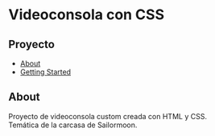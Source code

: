# Videoconsola con CSS

## Proyecto

- [About](#about)
- [Getting Started](#getting_started)



## About <a name = "Videoconsola"></a>

Proyecto de videoconsola custom creada con HTML y CSS.  
Temática de la carcasa de Sailormoon.


